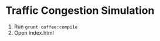 Traffic Congestion Simulation
=============================

1. Run `grunt coffee:compile`
2. Open index.html